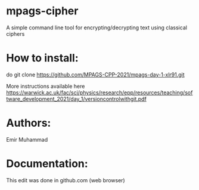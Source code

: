 # mpags-cipher
A simple command line tool for encrypting/decrypting text using classical ciphers

# How to install:

do 
    git clone https://github.com/MPAGS-CPP-2021/mpags-day-1-xlr91.git <localdir>

More instructions available here https://warwick.ac.uk/fac/sci/physics/research/epp/resources/teaching/software_development_2021/day_1/versioncontrolwithgit.pdf


# Authors:
Emir Muhammad

# Documentation:

This edit was done in github.com (web browser)
